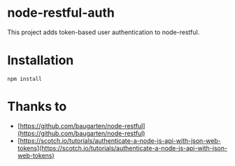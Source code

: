 # node-restful-auth
This project adds token-based user authentication to node-restful.

# Installation
```
npm install
```


# Thanks to
* [https://github.com/baugarten/node-restful](https://github.com/baugarten/node-restful)
* [https://scotch.io/tutorials/authenticate-a-node-js-api-with-json-web-tokens](https://scotch.io/tutorials/authenticate-a-node-js-api-with-json-web-tokens)
